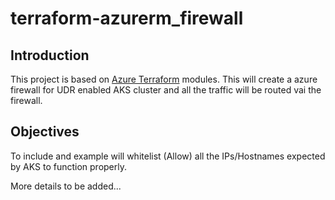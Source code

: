 # terraform-azurerm_firewall

## Introduction
This project is based on [Azure Terraform](https://github.com/Azure-Terraform) modules. This will create a azure firewall for UDR enabled AKS cluster and all the traffic will be routed vai the firewall. 

## Objectives
To include and example will whitelist (Allow) all the IPs/Hostnames expected by AKS to function properly.

More details to be added...
